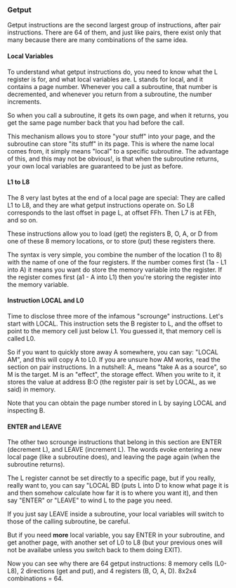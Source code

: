### Getput

Getput instructions are the second largest group of instructions, after pair instructions. There are 64 of them, and just like pairs, there exist only that many because there are many combinations of the same idea.

#### Local Variables

To understand what getput instructions do, you need to know what the L register is for, and what local variables are. L stands for local, and it contains a page number. Whenever you call a subroutine, that number is decremented, and whenever you return from a subroutine, the number increments.

So when you call a subroutine, it gets its own page, and when it returns, you get the same page number back that you had before the call.

This mechanism allows you to store "your stuff" into your page, and the subroutine can store "its stuff" in its page. This is where the name local comes from, it simply means "local" to a specific subroutine. The advantage of this, and this may not be obvious!, is that when the subroutine returns, your own local variables are guaranteed to be just as before.

#### L1 to L8

The 8 very last bytes at the end of a local page are special: They are called L1 to L8, and they are what getput instructions operate on. So L8 corresponds to the last offset in page L, at offset FFh. Then L7 is at FEh, and so on.

These instructions allow you to load (get) the registers B, O, A, or D from one of these 8 memory locations, or to store (put) these registers there. 

The syntax is very simple, you combine the number of the location (1 to 8) with the name of one of the four registers. If the number comes first (1a - L1 into A) it means you want do store the memory variable into the register. If the register comes first (a1 - A into L1) then you're storing the register into the memory variable.

#### Instruction LOCAL and L0

Time to disclose three more of the infamous "scrounge" instructions. Let's start with LOCAL. This instruction sets the B register to L, and the offset to point to the memory cell just below L1. You guessed it, that memory cell is called L0.

So if you want to quickly store away A somewhere, you can say: "LOCAL AM", and this will copy A to L0. If you are unsure how AM works, read the section on pair instructions. In a nutshell: A_ means "take A as a source", so M is the target. M is an "effect", the storage effect. When you write to it, it stores the value at address B:O (the register pair is set by LOCAL, as we said) in memory.

Note that you can obtain the page number stored in L by saying LOCAL and inspecting B.

#### ENTER and LEAVE

The other two scrounge instructions that belong in this section are ENTER (decrement L), and LEAVE (increment L). The words evoke entering a new local page (like a subroutine does), and leaving the page again (when the subroutine returns).

The L register cannot be set directly to a specific page, but if you really, really want to, you can say "LOCAL BD (puts L into D to know what page it is and then somehow calculate how far it is to where you want it), and then say "ENTER" or "LEAVE" to wind L to the page you need.

If you just say LEAVE inside a subroutine, your local variables will switch to those of the calling subroutine, be careful.

But if you need **more** local variable, you say ENTER in your subroutine, and get another page, with another set of L0 to L8 (but your previous ones will not be availabe unless you switch back to them doing EXIT).

Now you can see why there are 64 getput instructions: 8 memory cells (L0-L8), 2 directions (get and put), and 4 registers (B, O, A, D). 8x2x4 combinations = 64.



